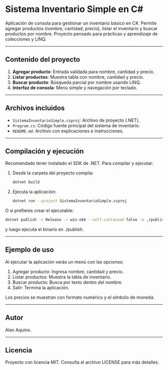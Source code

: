 # Sistema Inventario Simple en C#

Aplicación de consola para gestionar un inventario básico en C#. Permite agregar productos (nombre, cantidad, precio), listar el inventario y buscar productos por nombre. Proyecto pensado para prácticas y aprendizaje de colecciones y LINQ.

---

## Contenido del proyecto

1. **Agregar producto**: Entrada validada para nombre, cantidad y precio.  
2. **Listar productos**: Muestra tabla con nombre, cantidad y precio.  
3. **Buscar producto**: Búsqueda parcial por nombre usando LINQ.  
4. **Interfaz de consola**: Menú simple y navegación por teclado.

---

## Archivos incluidos

- `SistemaInventarioSimple.csproj`: Archivo de proyecto (.NET).  
- `Program.cs`: Código fuente principal del sistema de inventario.  
- `README.md`: Archivo con explicaciones e instrucciones.

---

## Compilación y ejecución

Recomendado tener instalado el SDK de .NET. Para compilar y ejecutar:

1. Desde la carpeta del proyecto compila:

   ```bash
   dotnet build
   ```

2. Ejecuta la aplicación:

   ```bash
   dotnet run --project SistemaInventarioSimple.csproj
   ```
O si prefieres crear el ejecutable:

   ```bash
   dotnet publish -c Release -r win-x64 --self-contained false -o ./publish
   ```

y luego ejecuta el binario en ./publish.

---

## Ejemplo de uso

Al ejecutar la aplicación verás un menú con las opciones:

1. Agregar producto: Ingresa nombre, cantidad y precio.
2. Listar productos: Muestra la tabla de inventario.
3. Buscar producto: Busca por texto dentro del nombre.
4. Salir: Termina la aplicación.

Los precios se muestran con formato numérico y el símbolo de moneda.

---

## Autor

Alan Aquino.

---

## Licencia

Proyecto con licencia MIT. Consulta el archivo LICENSE para más detalles.

